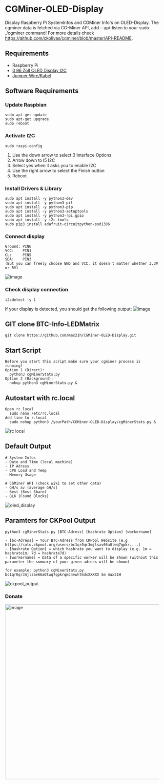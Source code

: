 # CGMiner-OLED-Display
Display Raspberry Pi SystemInfos and CGMiner Info's on OLED-Display.
The cgminer data is fetched via CG-Miner API, add --api-listen to your sudo ./cgminer command! For more details check https://github.com/ckolivas/cgminer/blob/master/API-README.

## Requirements
  - Raspberry Pi
  - [0,96 Zoll OLED Display I2C](https://www.amazon.de/dp/B01L9GC470/)
  - [Jumper Wire/Kabel](https://www.amazon.de/dp/B07KYHBVR7/)
## Software Requirements
  ### Update Raspbian
    sudo apt-get update
    sudo apt-get upgrade
    sudo reboot
   ### Activate I2C
    sudo raspi-config
   1. Use the down arrow to select 3 Interface Options 
   2. Arrow down to I5 I2C 
   3. Select yes when it asks you to enable I2C
   4. Use the right arrow to select the Finish button 
   5. Reboot
   ### Install Drivers & Library
    sudo apt install -y python3-dev
    sudo apt install -y python3-pil
    sudo apt install -y python3-pip
    sudo apt install -y python3-setuptools
    sudo apt install -y python3-rpi.gpio
    sudo apt install -y i2c-tools
    sudo pip3 install adafruit-circuitpython-ssd1306
   ### Connect display
    Ground: PIN6
    VCC:    PIN1
    CL:     PIN5
    SDA:    PIN3
    (But you can freely choose GND and VCC, it doesn't matter whether 3.3V or 5V)
   ![image](https://user-images.githubusercontent.com/116381805/198962440-202eca3c-438c-4762-afd5-c4e9b7b451d7.png)
  ### Check display connection
    i2cdetect -y 1
   If your display is detected, you should get the following output:
   ![image](https://user-images.githubusercontent.com/116381805/198963026-cdee3cd2-0f2f-488d-8c33-f48d462910b2.png)
 ## GIT clone BTC-Info-LEDMatrix
    git clone https://github.com/max21h/CGMiner-OLED-Display.git
 ## Start Script
    Before you start this script make sure your cgminer process is running!
    Option 1 (Direct):
      python3 cgMinerStats.py
    Option 2 (Background):
      nohup python3 cgMinerStats.py &
 ## Autostart with rc.local
    Open rc.local
      sudo nano /etc/rc.local
    Add line to r.local
      sudo nohup python3 /yourPath/CGMiner-OLED-Display/cgMinerStats.py &
  ![rc local](https://user-images.githubusercontent.com/116381805/203770650-6f73edcf-cf39-47b1-b236-5b9cf214e70f.png)
    
  ## Default Output
    # System Infos
    - Date and Time (local machine)
    - IP Adress
    - CPU Load and Temp
    - Memory Usage
    
    # CGMiner API (check wiki to set other data)
    - GH/s av (average GH/s)
    - Best (Best Share)
    - BLK (Found Blocks)
  ![oled_display](https://user-images.githubusercontent.com/116381805/203777160-d7d1c403-b89e-495e-8e95-08e60653e07a.png)
  
  ## Paramters for CKPool Output
    python3 cgMinerStats.py [BTC-Adress] [hashrate Option] [workername]
      
    - [bc-Adress] = Your BTC-Adress from CKPool Website (e.g https://solo.ckpool.org/users/bc1qr0qr3mjlsav66a0twq7qpkr....)
    - [hashrate Option] = which hashrate you want to display (e.g. 1m = hashrate1m; 7d = hashrate7d)
    - [workername] = Data of a specific worker will be shown (without this parameter the summary of your given adress will be shown)

    for example: python3 cgMinerStats.py bc1qr0qr3mjlsav66a0twq7qpkrqmc4vwh7mdsXXXXX 5m max21H
  ![ckpool_output](https://user-images.githubusercontent.com/116381805/210548055-5c5ca8cc-7bfc-4ca8-a862-87898a6346b0.jpg)
  
### Donate
<img width="573" alt="image" src="https://user-images.githubusercontent.com/116381805/197489090-9f5e78f4-6c32-43b0-b544-67ccea1c12f3.png">

